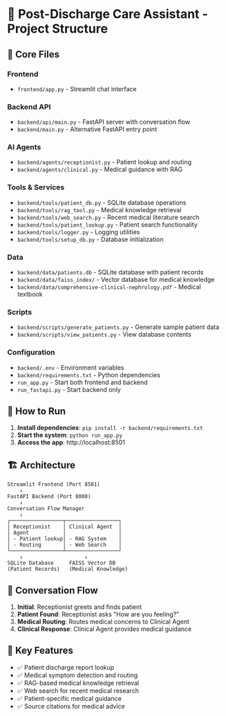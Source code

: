 # 🏥 Post-Discharge Care Assistant - Project Structure

## 📁 **Core Files**

### **Frontend**
- `frontend/app.py` - Streamlit chat interface

### **Backend API**
- `backend/api/main.py` - FastAPI server with conversation flow
- `backend/main.py` - Alternative FastAPI entry point

### **AI Agents**
- `backend/agents/receptionist.py` - Patient lookup and routing
- `backend/agents/clinical.py` - Medical guidance with RAG

### **Tools & Services**
- `backend/tools/patient_db.py` - SQLite database operations
- `backend/tools/rag_tool.py` - Medical knowledge retrieval
- `backend/tools/web_search.py` - Recent medical literature search
- `backend/tools/patient_lookup.py` - Patient search functionality
- `backend/tools/logger.py` - Logging utilities
- `backend/tools/setup_db.py` - Database initialization

### **Data**
- `backend/data/patients.db` - SQLite database with patient records
- `backend/data/faiss_index/` - Vector database for medical knowledge
- `backend/data/comprehensive-clinical-nephrology.pdf` - Medical textbook

### **Scripts**
- `backend/scripts/generate_patients.py` - Generate sample patient data
- `backend/scripts/view_patients.py` - View database contents

### **Configuration**
- `backend/.env` - Environment variables
- `backend/requirements.txt` - Python dependencies
- `run_app.py` - Start both frontend and backend
- `run_fastapi.py` - Start backend only

## 🚀 **How to Run**

1. **Install dependencies**: `pip install -r backend/requirements.txt`
2. **Start the system**: `python run_app.py`
3. **Access the app**: http://localhost:8501

## 🏗️ **Architecture**

```
Streamlit Frontend (Port 8501)
    ↓
FastAPI Backend (Port 8000)
    ↓
Conversation Flow Manager
    ↓
┌─────────────────┬─────────────────┐
│ Receptionist    │ Clinical Agent  │
│ Agent           │                 │
│ - Patient lookup│ - RAG System    │
│ - Routing       │ - Web Search    │
└─────────────────┴─────────────────┘
    ↓                    ↓
SQLite Database     FAISS Vector DB
(Patient Records)   (Medical Knowledge)
```

## 💬 **Conversation Flow**

1. **Initial**: Receptionist greets and finds patient
2. **Patient Found**: Receptionist asks "How are you feeling?"
3. **Medical Routing**: Routes medical concerns to Clinical Agent
4. **Clinical Response**: Clinical Agent provides medical guidance

## 🎯 **Key Features**

- ✅ Patient discharge report lookup
- ✅ Medical symptom detection and routing
- ✅ RAG-based medical knowledge retrieval
- ✅ Web search for recent medical research
- ✅ Patient-specific medical guidance
- ✅ Source citations for medical advice